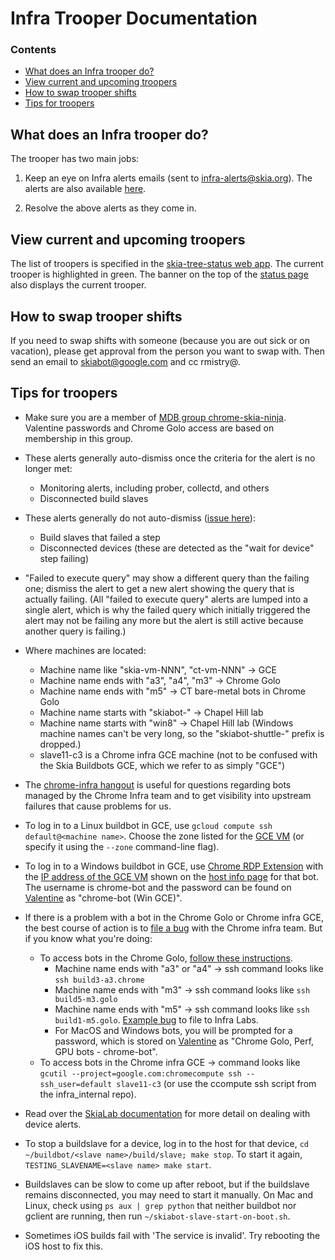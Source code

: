 Infra Trooper Documentation
===========================

### Contents ###

*   [What does an Infra trooper do?](#what_is_a_trooper)
*   [View current and upcoming troopers](#view_current_upcoming_troopers)
*   [How to swap trooper shifts](#how_to_swap)
*   [Tips for troopers](#tips)


<a name="what_is_a_trooper"></a>
What does an Infra trooper do?
------------------------------

The trooper has two main jobs:

1) Keep an eye on Infra alerts emails (sent to infra-alerts@skia.org). The alerts are also available [here](https://alerts.skia.org/infra).

2) Resolve the above alerts as they come in.

<a name="view_current_upcoming_troopers"></a>
View current and upcoming troopers
----------------------------------

The list of troopers is specified in the [skia-tree-status web app](http://skia-tree-status.appspot.com/trooper). The current trooper is highlighted in green.
The banner on the top of the [status page](https://status.skia.org) also displays the current trooper.


<a name="how_to_swap"></a>
How to swap trooper shifts
--------------------------

If you need to swap shifts with someone (because you are out sick or on vacation), please get approval from the person you want to swap with. Then send an email to skiabot@google.com and cc rmistry@.


<a name="tips"></a>
Tips for troopers
-----------------

- Make sure you are a member of
  [MDB group chrome-skia-ninja](https://ganpati.corp.google.com/#Group_Info?name=chrome-skia-ninja@prod.google.com).
  Valentine passwords and Chrome Golo access are based on membership in this
  group.

- These alerts generally auto-dismiss once the criteria for the alert is no
  longer met:
  - Monitoring alerts, including prober, collectd, and others
  - Disconnected build slaves

- These alerts generally do not auto-dismiss ([issue here](https://bug.skia.org/4292)):
  - Build slaves that failed a step
  - Disconnected devices (these are detected as the "wait for device" step failing)

- "Failed to execute query" may show a different query than the failing one;
  dismiss the alert to get a new alert showing the query that is actually
  failing. (All "failed to execute query" alerts are lumped into a single alert,
  which is why the failed query which initially triggered the alert may not be
  failing any more but the alert is still active because another query is
  failing.)

- Where machines are located:
  - Machine name like "skia-vm-NNN", "ct-vm-NNN" -> GCE
  - Machine name ends with "a3", "a4", "m3" -> Chrome Golo
  - Machine name ends with "m5" -> CT bare-metal bots in Chrome Golo
  - Machine name starts with "skiabot-" -> Chapel Hill lab
  - Machine name starts with "win8" -> Chapel Hill lab (Windows machine
    names can't be very long, so the "skiabot-shuttle-" prefix is dropped.)
  - slave11-c3 is a Chrome infra GCE machine (not to be confused with the Skia
    Buildbots GCE, which we refer to as simply "GCE")

- The [chrome-infra hangout](https://goto.google.com/cit-hangout) is useful for
  questions regarding bots managed by the Chrome Infra team and to get
  visibility into upstream failures that cause problems for us.

- To log in to a Linux buildbot in GCE, use `gcloud compute ssh default@<machine
  name>`. Choose the zone listed for the
  [GCE VM](https://pantheon.corp.google.com/project/31977622648/compute/instances)
  (or specify it using the `--zone` command-line flag).

- To log in to a Windows buildbot in GCE, use
  [Chrome RDP Extension](https://chrome.google.com/webstore/detail/chrome-rdp/cbkkbcmdlboombapidmoeolnmdacpkch?hl=en-US)
  with the
  [IP address of the GCE VM](https://pantheon.corp.google.com/project/31977622648/compute/instances)
  shown on the [host info page](https://status.skia.org/hosts) for that bot. The
  username is chrome-bot and the password can be found on
  [Valentine](https://valentine.corp.google.com/) as "chrome-bot (Win GCE)".

- If there is a problem with a bot in the Chrome Golo or Chrome infra GCE, the
  best course of action is to
  [file a bug](https://code.google.com/p/chromium/issues/entry?template=Build%20Infrastructure)
  with the Chrome infra team. But if you know what you're doing:
  - To access bots in the Chrome Golo,
    [follow these instructions](https://chrome-internal.googlesource.com/infra/infra_internal/+/master/doc/ssh.md).
    - Machine name ends with "a3" or "a4" -> ssh command looks like `ssh
      build3-a3.chrome`
    - Machine name ends with "m3" -> ssh command looks like `ssh build5-m3.golo`
    - Machine name ends with "m5" -> ssh command looks like `ssh build1-m5.golo`.
      [Example bug](https://bugs.chromium.org/p/chromium/issues/detail?id=638193) to file to Infra Labs.
    - For MacOS and Windows bots, you will be prompted for a password, which is
      stored on [Valentine](https://valentine.corp.google.com/) as "Chrome Golo,
      Perf, GPU bots - chrome-bot".
  - To access bots in the Chrome infra GCE -> command looks like `gcutil
    --project=google.com:chromecompute ssh --ssh_user=default slave11-c3` (or
    use the ccompute ssh script from the infra_internal repo).

- Read over the [SkiaLab documentation](../testing/skialab) for more detail on
  dealing with device alerts.

- To stop a buildslave for a device, log in to the host for that device, `cd
  ~/buildbot/<slave name>/build/slave; make stop`. To start it again,
  `TESTING_SLAVENAME=<slave name> make start`.

- Buildslaves can be slow to come up after reboot, but if the buildslave remains
  disconnected, you may need to start it manually. On Mac and Linux, check using
  `ps aux | grep python` that neither buildbot nor gclient are running, then run
  `~/skiabot-slave-start-on-boot.sh`.

- Sometimes iOS builds fail with 'The service is invalid'. Try rebooting the iOS host to fix this.
